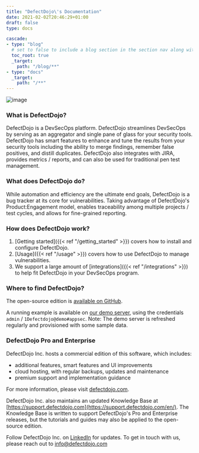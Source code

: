 ```yaml
---
title: "DefectDojo\'s Documentation"
date: 2021-02-02T20:46:29+01:00
draft: false
type: docs

cascade:
- type: "blog"
  # set to false to include a blog section in the section nav along with docs
  toc_root: true
  _target:
    path: "/blog/**"
- type: "docs"
  _target:
    path: "/**"
---
```


![image](images/dashboard.png)

### What is DefectDojo?

DefectDojo is a DevSecOps platform. DefectDojo streamlines DevSecOps by serving as an aggregator and single pane of glass for your security tools. DefectDojo has smart features to enhance and tune the results from your security tools including the ability to merge findings, remember false positives, and distill duplicates. DefectDojo also integrates with JIRA, provides metrics / reports, and can also be used for traditional pen test management.

### What does DefectDojo do?

While automation and efficiency are the ultimate end goals, DefectDojo is
a bug tracker at its core for vulnerabilities. Taking advantage of DefectDojo's
Product:Engagement model, enables traceability among multiple projects
/ test cycles, and allows for fine-grained reporting.

### How does DefectDojo work?

1. [Getting started]({{< ref "/getting_started" >}}) covers how to install and configure DefectDojo.
2. [Usage]({{< ref "/usage" >}}) covers how to use DefectDojo to manage vulnerabilities.
3. We support a large amount of [integrations]({{< ref "/integrations" >}}) to help fit DefectDojo in your DevSecOps program.

### Where to find DefectDojo?

The open-source edition is [available on
GitHub](https://github.com/DefectDojo/django-DefectDojo).

A running example is available on [our demo server](https://demo.defectdojo.org),
using the credentials `admin` / `1Defectdojo@demo#appsec`. Note: The demo
server is refreshed regularly and provisioned with some sample data.

### DefectDojo Pro and Enterprise

DefectDojo Inc. hosts a commercial edition of this software, which includes: 
- additional features, smart features and UI improvements 
- cloud hosting, with regular backups, updates and maintenance
- premium support and implementation guidance

For more information, please visit [defectdojo.com](https://www.defectdojo.com/).

DefectDojo Inc. also maintains an updated Knowledge Base at [https://support.defectdojo.com](https://support.defectdojo.com/en/). The Knowledge Base is written to support DefectDojo's Pro and Enterprise releases, but the tutorials and guides may also be applied to the open-source edition.

Follow DefectDojo Inc. on [LinkedIn](https://www.linkedin.com/company/33245534) for updates.
To get in touch with us, please reach out to info@defectdojo.com
